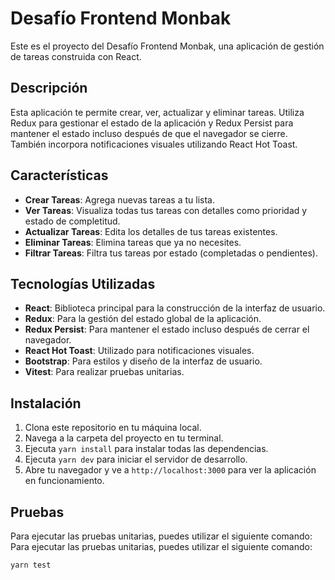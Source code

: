 # Desafío Frontend Monbak

Este es el proyecto del Desafío Frontend Monbak, una aplicación de gestión de tareas construida con React.

## Descripción

Esta aplicación te permite crear, ver, actualizar y eliminar tareas. Utiliza Redux para gestionar el estado de la aplicación y Redux Persist para mantener el estado incluso después de que el navegador se cierre. También incorpora notificaciones visuales utilizando React Hot Toast.

## Características

- **Crear Tareas**: Agrega nuevas tareas a tu lista.
- **Ver Tareas**: Visualiza todas tus tareas con detalles como prioridad y estado de completitud.
- **Actualizar Tareas**: Edita los detalles de tus tareas existentes.
- **Eliminar Tareas**: Elimina tareas que ya no necesites.
- **Filtrar Tareas**: Filtra tus tareas por estado (completadas o pendientes).

## Tecnologías Utilizadas

- **React**: Biblioteca principal para la construcción de la interfaz de usuario.
- **Redux**: Para la gestión del estado global de la aplicación.
- **Redux Persist**: Para mantener el estado incluso después de cerrar el navegador.
- **React Hot Toast**: Utilizado para notificaciones visuales.
- **Bootstrap**: Para estilos y diseño de la interfaz de usuario.
- **Vitest**: Para realizar pruebas unitarias.

## Instalación

1. Clona este repositorio en tu máquina local.
2. Navega a la carpeta del proyecto en tu terminal.
3. Ejecuta `yarn install` para instalar todas las dependencias.
4. Ejecuta `yarn dev` para iniciar el servidor de desarrollo.
5. Abre tu navegador y ve a `http://localhost:3000` para ver la aplicación en funcionamiento.

## Pruebas

Para ejecutar las pruebas unitarias, puedes utilizar el siguiente comando:
Para ejecutar las pruebas unitarias, puedes utilizar el siguiente comando:

`yarn test`
